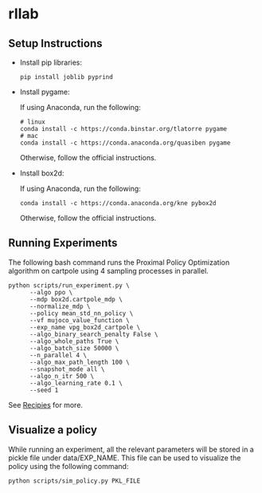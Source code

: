 # rllab

## Setup Instructions

- Install pip libraries:

  ```
  pip install joblib pyprind
  ```

- Install pygame:

  If using Anaconda, run the following:

  ```
  # linux
  conda install -c https://conda.binstar.org/tlatorre pygame
  # mac
  conda install -c https://conda.anaconda.org/quasiben pygame
  ```

  Otherwise, follow the official instructions.

- Install box2d:

  If using Anaconda, run the following:

  ```
  conda install -c https://conda.anaconda.org/kne pybox2d
  ```

  Otherwise, follow the official instructions.

## Running Experiments

  The following bash command runs the Proximal Policy Optimization algorithm on cartpole using 4 sampling processes in parallel.

  ```
  python scripts/run_experiment.py \
        --algo ppo \
        --mdp box2d.cartpole_mdp \
        --normalize_mdp \
        --policy mean_std_nn_policy \
        --vf mujoco_value_function \
        --exp_name vpg_box2d_cartpole \
        --algo_binary_search_penalty False \
        --algo_whole_paths True \
        --algo_batch_size 50000 \
        --n_parallel 4 \
        --algo_max_path_length 100 \
        --snapshot_mode all \
        --algo_n_itr 500 \
        --algo_learning_rate 0.1 \
        --seed 1
  ```

  See [Recipies](https://github.com/dementrock/rllab/wiki/Recipies) for more.

## Visualize a policy

  While running an experiment, all the relevant parameters will be stored in a pickle file under data/EXP_NAME. This file can be used to visualize the policy using the following command:

  ```
  python scripts/sim_policy.py PKL_FILE
  ```
